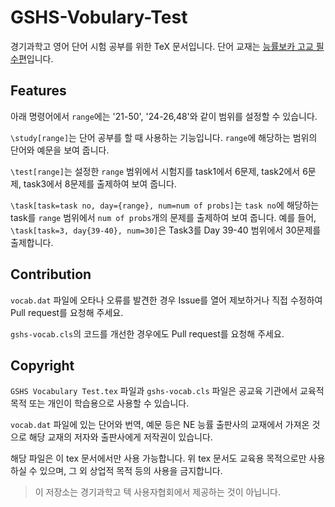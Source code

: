 # GSHS-Vobulary-Test
경기과학고 영어 단어 시험 공부를 위한 TeX 문서입니다. 단어 교재는 [능률보카 고교 필수편](https://www.nebooks.co.kr/pages/book/view.asp?c=BD01000014)입니다.

## Features
아래 명령어에서 `range`에는 '21-50', '24-26,48'와 같이 범위를 설정할 수 있습니다.

`\study[range]`는 단어 공부를 할 때 사용하는 기능입니다. `range`에 해당하는 범위의 단어와 예문을 보여 줍니다.

`\test[range]`는 설정한 `range` 범위에서 시험지를 task1에서 6문제, task2에서 6문제, task3에서 8문제를 출제하여 보여 줍니다.

`\task[task=task no, day={range}, num=num of probs]`는 `task no`에 해당하는 task를 `range` 범위에서 `num of probs`개의 문제를 출제하여 보여 줍니다. 예를 들어, `\task[task=3, day{39-40}, num=30]`은 Task3를 Day 39-40 범위에서 30문제를 출제합니다.

## Contribution
`vocab.dat` 파일에 오타나 오류를 발견한 경우 Issue를 열어 제보하거나 직접 수정하여 Pull request를 요청해 주세요.

`gshs-vocab.cls`의 코드를 개선한 경우에도 Pull request를 요청해 주세요.

## Copyright
`GSHS Vocabulary Test.tex` 파일과 `gshs-vocab.cls` 파일은 공교육 기관에서 교육적 목적 또는 개인이 학습용으로 사용할 수 있습니다.

`vocab.dat` 파일에 있는 단어와 번역, 예문 등은 NE 능률 출판사의 교재에서 가져온 것으로 해당 교재의 저자와 출판사에게 저작권이 있습니다.

해당 파일은 이 tex 문서에서만 사용 가능합니다. 위 tex 문서도 교육용 목적으로만 사용하실 수 있으며, 그 외 상업적 목적 등의 사용을 금지합니다.

> 이 저장소는 경기과학고 텍 사용자협회에서 제공하는 것이 아닙니다.

